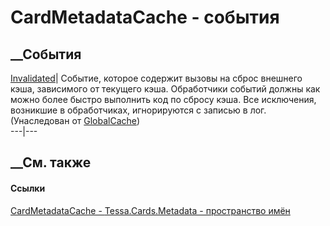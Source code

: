# CardMetadataCache - события
##  __События
[Invalidated](E_Tessa_Platform_Caching_GlobalCache_1_Invalidated.htm)|
Событие, которое содержит вызовы на сброс внешнего кэша, зависимого от
текущего кэша. Обработчики событий должны как можно более быстро выполнить код
по сбросу кэша. Все исключения, возникшие в обработчиках, игнорируются с
записью в лог.  
(Унаследован от
[GlobalCache<TEventArgs>](T_Tessa_Platform_Caching_GlobalCache_1.htm))  
---|---  
##  __См. также
#### Ссылки
[CardMetadataCache - ](T_Tessa_Cards_Metadata_CardMetadataCache.htm)
[Tessa.Cards.Metadata - пространство имён](N_Tessa_Cards_Metadata.htm)

